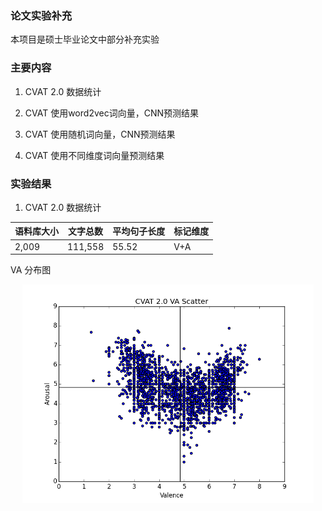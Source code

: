 ### 论文实验补充

本项目是硕士毕业论文中部分补充实验

### 主要内容

1. CVAT 2.0 数据统计

2. CVAT 使用word2vec词向量，CNN预测结果

3. CVAT 使用随机词向量，CNN预测结果

4. CVAT 使用不同维度词向量预测结果

### 实验结果

1. CVAT 2.0 数据统计

 |语料库大小|文字总数|平均句子长度|标记维度|
 |-----|-----|-----|-----|
 |2,009|111,558|55.52|V+A|
 
 VA 分布图
 
 <p align="center"> <img src="./images/cvat_va_scatter(small).png" height="350" /> </p>